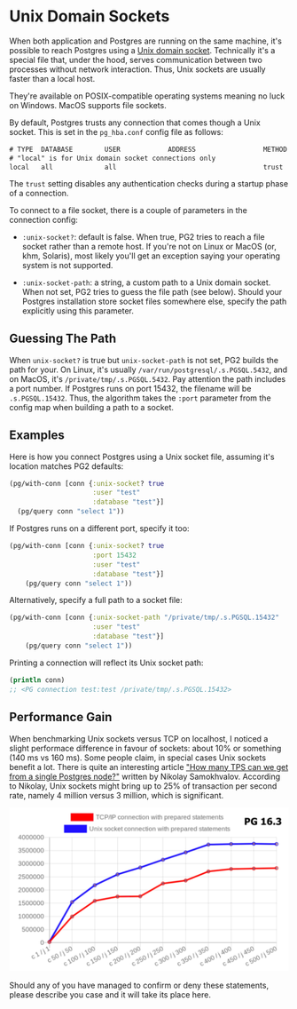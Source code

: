 # Unix Domain Sockets

[wiki]: https://en.wikipedia.org/wiki/Unix_domain_socket

When both application and Postgres are running on the same machine, it's
possible to reach Postgres using a [Unix domain socket][wiki]. Technically it's
a special file that, under the hood, serves communication between two processes
without network interaction. Thus, Unix sockets are usually faster than a local
host.

They're available on POSIX-compatible operating systems meaning no luck on
Windows. MacOS supports file sockets.

By default, Postgres trusts any connection that comes though a Unix socket. This
is set in the `pg_hba.conf` config file as follows:

~~~text
# TYPE  DATABASE        USER            ADDRESS                 METHOD
# "local" is for Unix domain socket connections only
local   all             all                                     trust
~~~

The `trust` setting disables any authentication checks during a startup phase of
a connection.

To connect to a file socket, there is a couple of parameters in the connection
config:

- `:unix-socket?`: default is false. When true, PG2 tries to reach a file socket
  rather than a remote host. If you're not on Linux or MacOS (or, khm, Solaris),
  most likely you'll get an exception saying your operating system is not
  supported.

- `:unix-socket-path`: a string, a custom path to a Unix domain socket. When not
  set, PG2 tries to guess the file path (see below). Should your Postgres
  installation store socket files somewhere else, specify the path explicitly
  using this parameter.

## Guessing The Path

When `unix-socket?` is true but `unix-socket-path` is not set, PG2 builds the
path for your. On Linux, it's usually `/var/run/postgresql/.s.PGSQL.5432`, and
on MacOS, it's `/private/tmp/.s.PGSQL.5432`. Pay attention the path includes a
port number. If Postgres runs on port 15432, the filename will be
`.s.PGSQL.15432`. Thus, the algorithm takes the `:port` parameter from the
config map when building a path to a socket.

## Examples

Here is how you connect Postgres using a Unix socket file, assuming it's
location matches PG2 defaults:

~~~clojure
(pg/with-conn [conn {:unix-socket? true
                     :user "test"
                     :database "test"}]
  (pg/query conn "select 1"))
~~~

If Postgres runs on a different port, specify it too:

~~~clojure
(pg/with-conn [conn {:unix-socket? true
                     :port 15432
                     :user "test"
                     :database "test"}]
    (pg/query conn "select 1"))
~~~

Alternatively, specify a full path to a socket file:

~~~clojure
(pg/with-conn [conn {:unix-socket-path "/private/tmp/.s.PGSQL.15432"
                     :user "test"
                     :database "test"}]
    (pg/query conn "select 1"))
~~~

Printing a connection will reflect its Unix socket path:

~~~clojure
(println conn)
;; <PG connection test:test /private/tmp/.s.PGSQL.15432>
~~~

## Performance Gain

When benchmarking Unix sockets versus TCP on localhost, I noticed a slight
performace difference in favour of sockets: about 10% or something (140 ms vs
160 ms). Some people claim, in special cases Unix sockets benefit a lot. There
is quite an interesting article ["How many TPS can we get from a single Postgres
node?"][linkedin] written by Nikolay Samokhvalov. According to Nikolay, Unix
sockets might bring up to 25% of transaction per second rate, namely 4 million
versus 3 million, which is significant.

![](/media/unix_vs_tcp.png)

[linkedin]: https://www.linkedin.com/pulse/how-many-tps-can-we-get-from-single-postgres-node-nikolay-samokhvalov-yu0rc/

Should any of you have managed to confirm or deny these statements, please
describe you case and it will take its place here.
